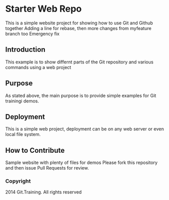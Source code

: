 # Starter Web Repo

This is a simple website project for
showing how to use Git and Github together
Adding a line for rebase, then more changes from myfeature branch too
Emergency fix

## Introduction

This example is to show differnt parts of the 
Git repository and various commands using 
a web project

## Purpose

As stated above, the main purpose is to provide
simple examples for Git trainingi demos.

## Deployment

This is a simple web project, deployment can be on any
web server or even local file system.

## How to Contribute
Sample website with plenty of files for demos
Please fork this repository and then issue Pull Requests for review.

### Copyright
2014 Git.Training. All rights reserved
